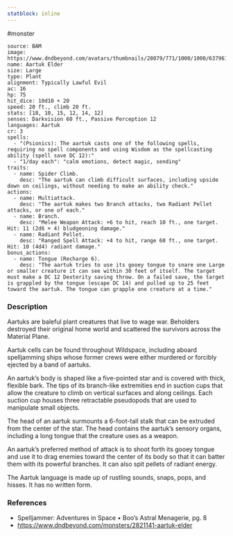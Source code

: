 ```yaml
---
statblock: inline
---
```

 #monster 

```statblock
source: BAM
image: https://www.dndbeyond.com/avatars/thumbnails/28079/771/1000/1000/637961800642907022.jpeg
name: Aartuk Elder
size: Large
type: Plant
alignment: Typically Lawful Evil
ac: 16
hp: 75
hit_dice: 10d10 + 20
speed: 20 ft., climb 20 ft.
stats: [18, 10, 15, 12, 14, 12]
senses: Darkvision 60 ft., Passive Perception 12
languages: Aartuk
cr: 3
spells:
  - "(Psionics): The aartuk casts one of the following spells, requiring no spell components and using Wisdom as the spellcasting ability (spell save DC 12):"
  - "1/day each": "calm emotions, detect magic, sending"
traits:
  - name: Spider Climb.
    desc: "The aartuk can climb difficult surfaces, including upside down on ceilings, without needing to make an ability check."
actions:
  - name: Multiattack.
    desc: "The aartuk makes two Branch attacks, two Radiant Pellet attacks, or one of each."
  - name: Branch.
    desc: "Melee Weapon Attack: +6 to hit, reach 10 ft., one target. Hit: 11 (2d6 + 4) bludgeoning damage."
  - name: Radiant Pellet.
    desc: "Ranged Spell Attack: +4 to hit, range 60 ft., one target. Hit: 10 (4d4) radiant damage."
bonus_actions:
  - name: Tongue (Recharge 6).
    desc: "The aartuk tries to use its gooey tongue to snare one Large or smaller creature it can see within 30 feet of itself. The target must make a DC 12 Dexterity saving throw. On a failed save, the target is grappled by the tongue (escape DC 14) and pulled up to 25 feet toward the aartuk. The tongue can grapple one creature at a time."
```

### Description

Aartuks are baleful plant creatures that live to wage war. Beholders destroyed their original home world and scattered the survivors across the Material Plane.

Aartuk cells can be found throughout Wildspace, including aboard spelljamming ships whose former crews were either murdered or forcibly ejected by a band of aartuks.

An aartuk’s body is shaped like a five-pointed star and is covered with thick, flexible bark. The tips of its branch-like extremities end in suction cups that allow the creature to climb on vertical surfaces and along ceilings. Each suction cup houses three retractable pseudopods that are used to manipulate small objects.

The head of an aartuk surmounts a 6-foot-tall stalk that can be extruded from the center of the star. The head contains the aartuk’s sensory organs, including a long tongue that the creature uses as a weapon.

An aartuk’s preferred method of attack is to shoot forth its gooey tongue and use it to drag enemies toward the center of its body so that it can batter them with its powerful branches. It can also spit pellets of radiant energy.

The Aartuk language is made up of rustling sounds, snaps, pops, and hisses. It has no written form.

### References

* Spelljammer: Adventures in Space • Boo’s Astral Menagerie, pg. 8
* https://www.dndbeyond.com/monsters/2821141-aartuk-elder
